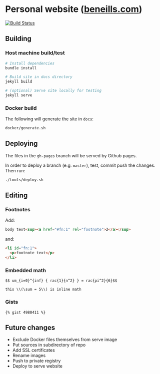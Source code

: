 # Personal website ([beneills.com](beneills.com))

[![Build Status](https://travis-ci.org/beneills/website.svg?branch=master)](https://travis-ci.org/beneills/website)


## Building

### Host machine build/test
```bash
# Install dependencies
bundle install

# Build site in docs directory
jekyll build

# (optional) Serve site locally for testing
jekyll serve
```

### Docker build

The following will generate the site in `docs`:
```bash
docker/generate.sh
```

## Deploying

The files in the `gh-pages` branch will be served by Github pages.

In order to deploy a branch (e.g. `master`), test, commit push the changes. Then run:
```bash
./tools/deploy.sh
```

## Editing

### Footnotes

Add:

```html
body text<sup><a href="#fn:1" rel="footnote">2</a></sup>
```

and:

```html
<li id="fn:1">
  <p>footnote text</p>
</li>
```

### Embedded math

```
$$ um_{i=0}^{inf} { rac{1}{n^2} } = rac{pi^2}{6}$$

this \\(\sum = 5\\) is inline math
```

### Gists

```
{% gist 4980411 %}
```

## Future changes

- Exclude Docker files themselves from serve image
- Put sources in subdirectory of repo
- Add SSL certificates
- Rename images
- Push to private registry
- Deploy to serve website
